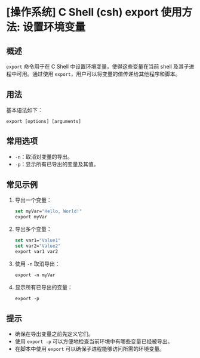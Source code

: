 # [操作系统] C Shell (csh) export 使用方法: 设置环境变量

## 概述
`export` 命令用于在 C Shell 中设置环境变量，使得这些变量在当前 shell 及其子进程中可用。通过使用 `export`，用户可以将变量的值传递给其他程序和脚本。

## 用法
基本语法如下：
```
export [options] [arguments]
```

## 常用选项
- `-n`：取消对变量的导出。
- `-p`：显示所有已导出的变量及其值。

## 常见示例
1. 导出一个变量：
   ```csh
   set myVar="Hello, World!"
   export myVar
   ```

2. 导出多个变量：
   ```csh
   set var1="Value1"
   set var2="Value2"
   export var1 var2
   ```

3. 使用 `-n` 取消导出：
   ```csh
   export -n myVar
   ```

4. 显示所有已导出的变量：
   ```csh
   export -p
   ```

## 提示
- 确保在导出变量之前先定义它们。
- 使用 `export -p` 可以方便地检查当前环境中有哪些变量已经被导出。
- 在脚本中使用 `export` 可以确保子进程能够访问所需的环境变量。